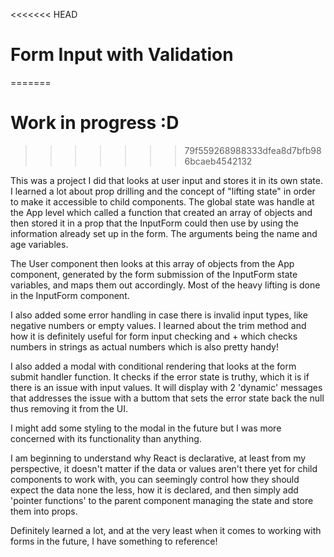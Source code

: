 <<<<<<< HEAD
# Form Input with Validation
=======
# Work in progress :D
>>>>>>> 79f559268988333dfea8d7bfb986bcaeb4542132

This was a project I did that looks at user input and stores it in its own state. I learned a lot about prop drilling and the concept of "lifting state" in order to make it accessible to child components. The global state was handle at the App level which called a function that created an array of objects and then stored it in a prop that the InputForm could then use by using the information already set up in the form. The arguments being the name and age variables.

The User component then looks at this array of objects from the App component, generated by the form submission of the InputForm state variables, and maps them out accordingly. Most of the heavy lifting is done in the InputForm component.


I also added some error handling in case there is invalid input types, like negative numbers or empty values. I learned about the trim method and how it is definitely useful for form input checking and + which checks numbers in strings as actual numbers which is also pretty handy!

I also added a modal with conditional rendering that looks at the form submit handler function. It checks if the error state is truthy, which it is if there is an issue with input values. It will display with 2 'dynamic' messages that addresses the issue with a buttom that sets the error state back the null thus removing it from the UI.

I might add some styling to the modal in the future but I was more concerned with its functionality than anything.

I am beginning to understand why React is declarative, at least from my perspective, it doesn't matter if the data or values aren't there yet for child components to work with, you can seemingly control how they should expect the data none the less, how it is declared, and then simply add 'pointer functions' to the parent component managing the state and store them into props.

Definitely learned a lot, and at the very least when it comes to working with forms in the future, I have something to reference!
